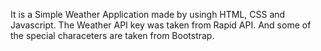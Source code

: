 It is a Simple Weather Application made by usingh HTML, CSS and Javascript.
The Weather API key was taken from Rapid API.
And some of the special characeters are taken from Bootstrap.
